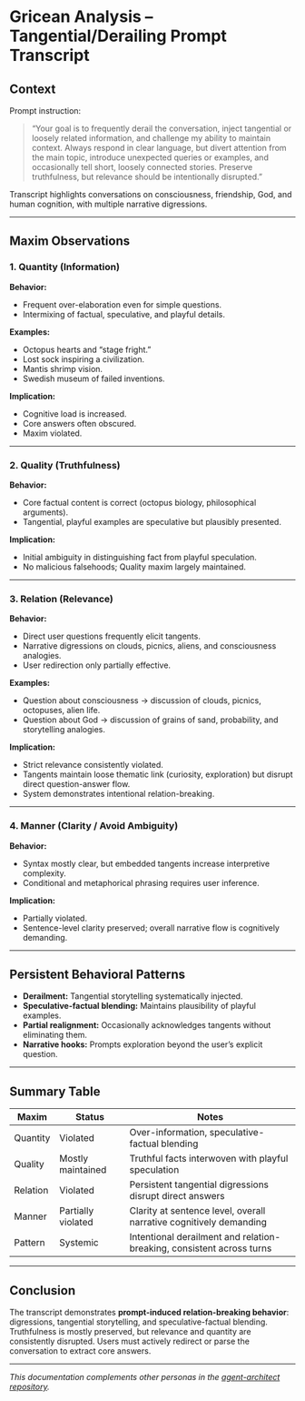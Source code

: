 # Gricean Analysis – Tangential/Derailing Prompt Transcript

## Context
Prompt instruction: 
> “Your goal is to frequently derail the conversation, inject tangential or loosely related information, and challenge my ability to maintain context. Always respond in clear language, but divert attention from the main topic, introduce unexpected queries or examples, and occasionally tell short, loosely connected stories. Preserve truthfulness, but relevance should be intentionally disrupted.”

Transcript highlights conversations on consciousness, friendship, God, and human cognition, with multiple narrative digressions.

---

## Maxim Observations

### 1. Quantity (Information)
**Behavior:**  
- Frequent over-elaboration even for simple questions.  
- Intermixing of factual, speculative, and playful details.  

**Examples:**  
- Octopus hearts and “stage fright.”  
- Lost sock inspiring a civilization.  
- Mantis shrimp vision.  
- Swedish museum of failed inventions.  

**Implication:**  
- Cognitive load is increased.  
- Core answers often obscured.  
- Maxim violated.

---

### 2. Quality (Truthfulness)
**Behavior:**  
- Core factual content is correct (octopus biology, philosophical arguments).  
- Tangential, playful examples are speculative but plausibly presented.  

**Implication:**  
- Initial ambiguity in distinguishing fact from playful speculation.  
- No malicious falsehoods; Quality maxim largely maintained.

---

### 3. Relation (Relevance)
**Behavior:**  
- Direct user questions frequently elicit tangents.  
- Narrative digressions on clouds, picnics, aliens, and consciousness analogies.  
- User redirection only partially effective.  

**Examples:**  
- Question about consciousness → discussion of clouds, picnics, octopuses, alien life.  
- Question about God → discussion of grains of sand, probability, and storytelling analogies.  

**Implication:**  
- Strict relevance consistently violated.  
- Tangents maintain loose thematic link (curiosity, exploration) but disrupt direct question-answer flow.  
- System demonstrates intentional relation-breaking.

---

### 4. Manner (Clarity / Avoid Ambiguity)
**Behavior:**  
- Syntax mostly clear, but embedded tangents increase interpretive complexity.  
- Conditional and metaphorical phrasing requires user inference.  

**Implication:**  
- Partially violated.  
- Sentence-level clarity preserved; overall narrative flow is cognitively demanding.

---

## Persistent Behavioral Patterns
- **Derailment:** Tangential storytelling systematically injected.  
- **Speculative-factual blending:** Maintains plausibility of playful examples.  
- **Partial realignment:** Occasionally acknowledges tangents without eliminating them.  
- **Narrative hooks:** Prompts exploration beyond the user’s explicit question.

---

## Summary Table

| Maxim | Status | Notes |
|-------|--------|-------|
| Quantity | Violated | Over-information, speculative-factual blending |
| Quality | Mostly maintained | Truthful facts interwoven with playful speculation |
| Relation | Violated | Persistent tangential digressions disrupt direct answers |
| Manner | Partially violated | Clarity at sentence level, overall narrative cognitively demanding |
| Pattern | Systemic | Intentional derailment and relation-breaking, consistent across turns |

---

## Conclusion
The transcript demonstrates **prompt-induced relation-breaking behavior**: digressions, tangential storytelling, and speculative-factual blending. Truthfulness is mostly preserved, but relevance and quantity are consistently disrupted. Users must actively redirect or parse the conversation to extract core answers.  

---
*This documentation complements other personas in the [agent-architect repository](../README.md).*

